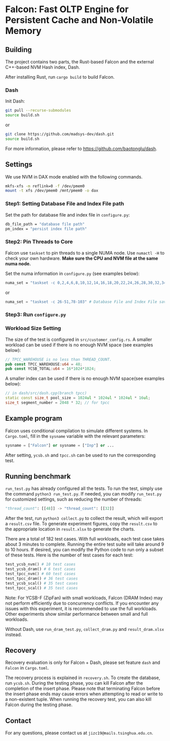 # Falcon: Fast OLTP Engine for Persistent Cache and Non-Volatile Memory


## Building



The project contains two parts, the Rust-based Falcon and the external C++-based NVM Hash index, Dash.

After installing Rust, run `cargo build` to build Falcon.

### Dash

Init Dash:
```bash
git pull --recurse-submodules
source build.sh
```
or
```bash
git clone https://github.com/madsys-dev/dash.git
source build.sh
```
For more information, please refer to https://github.com/baotonglu/dash. 

## Settings

We use NVM in DAX mode enabled with the following commands.
```bash
mkfs-xfs -m reflink=0 -f /dev/pmem0
mount -t xfs /dev/pmem0 /mnt/pmem0 -o dax
```

### Step1: Setting Database File and Index File path

Set the path for database file and index file in `configure.py`:
``` bash
db_file_path = "database file path"
pm_index = "persist index file path"
```

### Step2: Pin Threads to Core

Falcon use `taskset` to pin threads to a single NUMA node. Use `numactl -H` to check your own hardware. **Make sure the CPU and NVM file at the same numa node.**

Set the numa information in `configure.py` (see examples below):
``` bash
numa_set = "taskset -c 0,2,4,6,8,10,12,14,16,18,20,22,24,26,28,30,32,34,36,38,40,42,44,46,48,50,52,54,56,58,60,62,64,66,68,70,72,74,76,78,80,82,84,86,88,90,92,94,96" # Database File and Index File saved in numa node 0 and numa node 0 includes even cores
```
or
```python
numa_set = "taskset -c 26-51,78-103" # Database File and Index File saved in numa node 1 and numa node 1 includes cores 26~51 and 78~103
```

### Step3: Run `configure.py`

### Workload Size Setting

The size of the test is configured in `src/customer_config.rs`. A smaller workload can be used if there is no enough NVM space (see examples below): 
```rust
// TPCC_WAREHOUSE is no less than THREAD_COUNT.
pub const TPCC_WAREHOUSE:u64 = 48;
pub const YCSB_TOTAL:u64 = 16*1024*1024;
```

A smaller index can be used if there is no enough NVM space(see examples below): 
```c++
// in dash/src/dash.cpp(branch tpcc)
static const size_t pool_size = 1024ul * 1024ul * 1024ul * 16ul;
size_t segment_number = 2048 * 32; // for tpcc
```
## Example program

Falcon uses conditional compilation to simulate different systems. In `Cargo.toml`, fill in the `sysname` variable with the relevant parameters:
```python
sysname = ["Falcon"] or sysname = ["Inp"] or ...
```

After setting, `ycsb.sh` and `tpcc.sh` can be used to run the corresponding test.

## Running benchmark

`run_test.py` has already configured all the tests. To run the test, simply use the command `python3 run_test.py`. If needed, you can modify `run_test.py` for customized settings, such as reducing the number of threads:
```python
"thread_count": [[48]] -> "thread_count": [[32]]
```

After the test, run `python3 collect.py` to collect the result, which will export a `result.csv` file.
To generate experiment figures, copy the `result.csv` to the appropriate location in `result.xlsx` to generate the charts.

There are a total of 182 test cases. With full workloads, each test case takes about 3 minutes to complete. Running the entire test suite will take around 9 to 10 hours. If desired, you can modify the Python code to run only a subset of these tests. Here is the number of test cases for each test:
```python
test_ycsb_nvm() # 10 test cases
test_ycsb_dram() # 6 test cases
test_tpcc_nvm() # 60 test cases
test_tpcc_dram() # 36 test cases
test_ycsb_scal() # 35 test cases
test_tpcc_scal() # 35 test cases
```

Note: For YCSB-F (ZipFan) with small workloads, Falcon (DRAM Index) may not perform efficiently due to concurrency conflicts. If you encounter any issues with this experiment, it is recommended to use the full workloads. Other experiments show similar performance between small and full workloads.

Without Dash, use `run_dram_test.py`, `collect_dram.py` and `result_dram.xlsx` instead.

## Recovery

Recovery evaluation is only for Falcon + Dash, please set feature `dash` and `Falcon` in `Cargo.toml`.

The recovery process is explained in `recovery.sh`. To create the database, run `ycsb.sh`. During the testing phase, you can kill Falcon after the completion of the insert phase. Please note that terminating Falcon before the insert phase ends may cause errors when attempting to read or write to a non-existent tuple. When running the recovery test, you can also kill Falcon during the testing phase.

## Contact

For any questions, please contact us at `jizc19@mails.tsinghua.edu.cn`.
